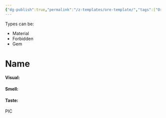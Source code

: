 ```yaml
---
{"dg-publish":true,"permalink":"/z-templates/ore-template/","tags":["Ore"]}
---
```


Types can be:
- Material
- Forbidden
- Gem
# Name

#### Visual:


#### Smell:


#### Taste:

PIC